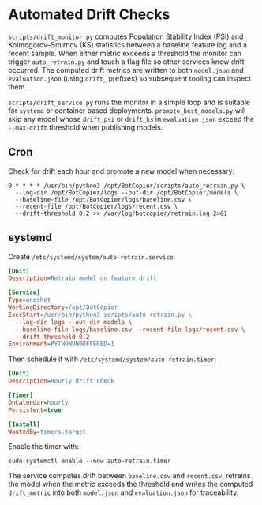 # Automated Drift Checks

`scripts/drift_monitor.py` computes Population Stability Index (PSI) and
Kolmogorov–Smirnov (KS) statistics between a baseline feature log and a recent
sample.  When either metric exceeds a threshold the monitor can trigger
`auto_retrain.py` and touch a flag file so other services know drift occurred.
The computed drift metrics are written to both `model.json` and
`evaluation.json` (using `drift_` prefixes) so subsequent tooling can inspect
them.

`scripts/drift_service.py` runs the monitor in a simple loop and is suitable for
`systemd` or container based deployments.  `promote_best_models.py` will skip any
model whose `drift_psi` or `drift_ks` in `evaluation.json` exceed the
`--max-drift` threshold when publishing models.

## Cron

Check for drift each hour and promote a new model when necessary:

```cron
0 * * * * /usr/bin/python3 /opt/BotCopier/scripts/auto_retrain.py \
  --log-dir /opt/BotCopier/logs --out-dir /opt/BotCopier/models \
  --baseline-file /opt/BotCopier/logs/baseline.csv \
  --recent-file /opt/BotCopier/logs/recent.csv \
  --drift-threshold 0.2 >> /var/log/botcopier/retrain.log 2>&1
```

## systemd

Create `/etc/systemd/system/auto-retrain.service`:

```ini
[Unit]
Description=Retrain model on feature drift

[Service]
Type=oneshot
WorkingDirectory=/opt/BotCopier
ExecStart=/usr/bin/python3 scripts/auto_retrain.py \
  --log-dir logs --out-dir models \
  --baseline-file logs/baseline.csv --recent-file logs/recent.csv \
  --drift-threshold 0.2
Environment=PYTHONUNBUFFERED=1
```

Then schedule it with `/etc/systemd/system/auto-retrain.timer`:

```ini
[Unit]
Description=Hourly drift check

[Timer]
OnCalendar=hourly
Persistent=true

[Install]
WantedBy=timers.target
```

Enable the timer with:

```
sudo systemctl enable --now auto-retrain.timer
```

The service computes drift between `baseline.csv` and `recent.csv`, retrains the
model when the metric exceeds the threshold and writes the computed
`drift_metric` into both `model.json` and `evaluation.json` for traceability.
